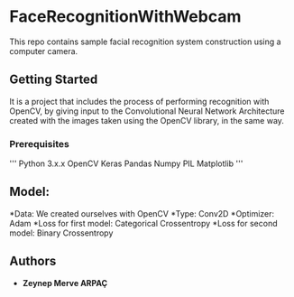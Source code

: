 # FaceRecognitionWithWebcam

This repo contains sample facial recognition system construction using a computer camera.

## Getting Started

It is a project that includes the process of performing recognition with OpenCV, by giving input to the Convolutional Neural Network Architecture created with the images taken using the OpenCV library, in the same way.

### Prerequisites
'''
Python 3.x.x
OpenCV
Keras
Pandas
Numpy
PIL
Matplotlib
'''

## Model:
*Data: We created ourselves with OpenCV
*Type: Conv2D
*Optimizer: Adam
*Loss for first model: Categorical Crossentropy
*Loss for second model: Binary Crossentropy

## Authors

* **Zeynep Merve ARPAÇ**

